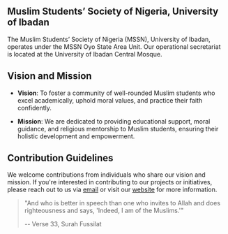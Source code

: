 ## Muslim Students’ Society of Nigeria, University of Ibadan

The Muslim Students’ Society of Nigeria (MSSN), University of Ibadan, operates under the MSSN Oyo State Area Unit. Our operational secretariat is located at the University of Ibadan Central Mosque.

## Vision and Mission

- **Vision**: To foster a community of well-rounded Muslim students who excel academically, uphold moral values, and practice their faith confidently.
  
- **Mission**: We are dedicated to providing educational support, moral guidance, and religious mentorship to Muslim students, ensuring their holistic development and empowerment.
                
## Contribution Guidelines

We welcome contributions from individuals who share our vision and mission. If you're interested in contributing to our projects or initiatives, please reach out to us via [email](media.mssnui@gmail.com) or visit our [website](https://mssnunibadan.org) for more information.

> "And who is better in speech than one who invites to Allah and does righteousness and says, 'Indeed, I am of the Muslims.'"
> 
> -- Verse 33, Surah Fussilat
